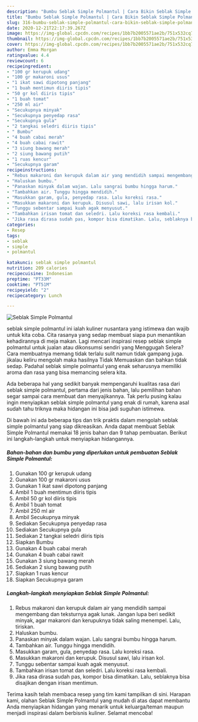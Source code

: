 ```yaml
---
description: "Bumbu Seblak Simple Polmantul | Cara Bikin Seblak Simple Polmantul Yang Lezat Sekali"
title: "Bumbu Seblak Simple Polmantul | Cara Bikin Seblak Simple Polmantul Yang Lezat Sekali"
slug: 316-bumbu-seblak-simple-polmantul-cara-bikin-seblak-simple-polmantul-yang-lezat-sekali
date: 2020-12-21T22:17:39.267Z
image: https://img-global.cpcdn.com/recipes/1bb7b2005571ae2b/751x532cq70/seblak-simple-polmantul-foto-resep-utama.jpg
thumbnail: https://img-global.cpcdn.com/recipes/1bb7b2005571ae2b/751x532cq70/seblak-simple-polmantul-foto-resep-utama.jpg
cover: https://img-global.cpcdn.com/recipes/1bb7b2005571ae2b/751x532cq70/seblak-simple-polmantul-foto-resep-utama.jpg
author: Emma Morgan
ratingvalue: 4.4
reviewcount: 6
recipeingredient:
- "100 gr kerupuk udang"
- "100 gr makaroni usus"
- "1 ikat sawi dipotong panjang"
- "1 buah mentimun diiris tipis"
- "50 gr kol diiris tipis"
- "1 buah tomat"
- "250 ml air"
- "Secukupnya minyak"
- "Secukupnya penyedap rasa"
- "Secukupnya gula"
- "2 tangkai seledri diiris tipis"
- " Bumbu"
- "4 buah cabai merah"
- "4 buah cabai rawit"
- "3 siung bawang merah"
- "2 siung bawang putih"
- "1 ruas kencur"
- "Secukupnya garam"
recipeinstructions:
- "Rebus makaroni dan kerupuk dalam air yang mendidih sampai mengembang dan teksturnya agak lunak. Jangan lupa beri sedikit minyak, agar makaroni dan kerupuknya tidak saling menempel. Lalu, tiriskan."
- "Haluskan bumbu."
- "Panaskan minyak dalam wajan. Lalu sangrai bumbu hingga harum."
- "Tambahkan air. Tunggu hingga mendidih."
- "Masukkan garam, gula, penyedap rasa. Lalu koreksi rasa."
- "Masukkan makaroni dan kerupuk. Disusul sawi, lalu irisan kol."
- "Tunggu sebentar sampai kuah agak menyusut."
- "Tambahkan irisan tomat dan seledri. Lalu koreksi rasa kembali."
- "Jika rasa dirasa sudah pas, kompor bisa dimatikan. Lalu, seblaknya bisa disajikan dengan irisan mentimun."
categories:
- Resep
tags:
- seblak
- simple
- polmantul

katakunci: seblak simple polmantul 
nutrition: 209 calories
recipecuisine: Indonesian
preptime: "PT33M"
cooktime: "PT51M"
recipeyield: "2"
recipecategory: Lunch

---
```



![Seblak Simple Polmantul](https://img-global.cpcdn.com/recipes/1bb7b2005571ae2b/751x532cq70/seblak-simple-polmantul-foto-resep-utama.jpg)


seblak simple polmantul ini ialah kuliner nusantara yang istimewa dan wajib untuk kita coba. Cita rasanya yang sedap membuat siapa pun menantikan kehadirannya di meja makan.
Lagi mencari inspirasi resep seblak simple polmantul untuk jualan atau dikonsumsi sendiri yang Menggugah Selera? Cara membuatnya memang tidak terlalu sulit namun tidak gampang juga. jikalau keliru mengolah maka hasilnya Tidak Memuaskan dan bahkan tidak sedap. Padahal seblak simple polmantul yang enak seharusnya memiliki aroma dan rasa yang bisa memancing selera kita.



Ada beberapa hal yang sedikit banyak mempengaruhi kualitas rasa dari seblak simple polmantul, pertama dari jenis bahan, lalu pemilihan bahan segar sampai cara membuat dan menyajikannya. Tak perlu pusing kalau ingin menyiapkan seblak simple polmantul yang enak di rumah, karena asal sudah tahu triknya maka hidangan ini bisa jadi suguhan istimewa.


Di bawah ini ada beberapa tips dan trik praktis dalam mengolah seblak simple polmantul yang siap dikreasikan. Anda dapat membuat Seblak Simple Polmantul memakai 18 jenis bahan dan 9 tahap pembuatan. Berikut ini langkah-langkah untuk menyiapkan hidangannya.

<!--inarticleads1-->

##### Bahan-bahan dan bumbu yang diperlukan untuk pembuatan Seblak Simple Polmantul:

1. Gunakan 100 gr kerupuk udang
1. Gunakan 100 gr makaroni usus
1. Gunakan 1 ikat sawi dipotong panjang
1. Ambil 1 buah mentimun diiris tipis
1. Ambil 50 gr kol diiris tipis
1. Ambil 1 buah tomat
1. Ambil 250 ml air
1. Ambil Secukupnya minyak
1. Sediakan Secukupnya penyedap rasa
1. Sediakan Secukupnya gula
1. Sediakan 2 tangkai seledri diiris tipis
1. Siapkan  Bumbu
1. Gunakan 4 buah cabai merah
1. Gunakan 4 buah cabai rawit
1. Gunakan 3 siung bawang merah
1. Sediakan 2 siung bawang putih
1. Siapkan 1 ruas kencur
1. Siapkan Secukupnya garam




<!--inarticleads2-->

##### Langkah-langkah menyiapkan Seblak Simple Polmantul:

1. Rebus makaroni dan kerupuk dalam air yang mendidih sampai mengembang dan teksturnya agak lunak. Jangan lupa beri sedikit minyak, agar makaroni dan kerupuknya tidak saling menempel. Lalu, tiriskan.
1. Haluskan bumbu.
1. Panaskan minyak dalam wajan. Lalu sangrai bumbu hingga harum.
1. Tambahkan air. Tunggu hingga mendidih.
1. Masukkan garam, gula, penyedap rasa. Lalu koreksi rasa.
1. Masukkan makaroni dan kerupuk. Disusul sawi, lalu irisan kol.
1. Tunggu sebentar sampai kuah agak menyusut.
1. Tambahkan irisan tomat dan seledri. Lalu koreksi rasa kembali.
1. Jika rasa dirasa sudah pas, kompor bisa dimatikan. Lalu, seblaknya bisa disajikan dengan irisan mentimun.




Terima kasih telah membaca resep yang tim kami tampilkan di sini. Harapan kami, olahan Seblak Simple Polmantul yang mudah di atas dapat membantu Anda menyiapkan hidangan yang menarik untuk keluarga/teman maupun menjadi inspirasi dalam berbisnis kuliner. Selamat mencoba!
